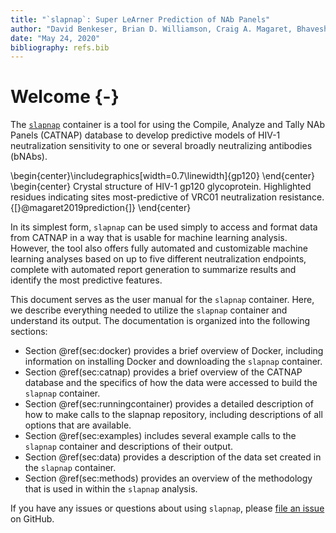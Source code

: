 ```yaml
---
title: "`slapnap`: Super LeArner Prediction of NAb Panels"
author: "David Benkeser, Brian D. Williamson, Craig A. Magaret, Bhavesh R. Borate, Peter B. Gilbert"
date: "May 24, 2020"
bibliography: refs.bib
---
```




# Welcome {-}

The [`slapnap`](https://hub.docker.com/r/slapnap/slapnap) container is a tool for using the Compile, Analyze and Tally NAb Panels (CATNAP) database to develop predictive models of HIV-1 neutralization sensitivity to one or several broadly neutralizing antibodies (bNAbs). 


\begin{center}\includegraphics[width=0.7\linewidth]{gp120} \end{center}
\begin{center}
Crystal structure of HIV-1 gp120 glycoprotein. Highlighted residues
indicating sites most-predictive of VRC01 neutralization resistance.
{[}@magaret2019prediction{]}
\end{center}

In its simplest form, `slapnap` can be used simply to access and format data from CATNAP in a way that is usable for machine learning analysis. However, the tool also offers fully automated and customizable machine learning analyses based on up to five different neutralization endpoints, complete with automated report generation to summarize results and identify the most predictive features. 

This document serves as the user manual for the `slapnap` container. Here, we describe everything needed to utilize the `slapnap` container and understand its output. The documentation is organized into the following sections:
	
* Section \@ref(sec:docker) provides a brief overview of Docker, including information on installing Docker and downloading the `slapnap` container.
* Section \@ref(sec:catnap) provides a brief overview of the CATNAP database and the specifics of how the data were accessed to build the `slapnap` container. 
* Section \@ref(sec:runningcontainer) provides a detailed description of how to make calls to the slapnap repository, including descriptions of all options that are available.
* Section \@ref(sec:examples) includes several example calls to the `slapnap` container and descriptions of their output.
* Section \@ref(sec:data) provides a description of the data set created in the `slapnap` container. 
* Section \@ref(sec:methods) provides an overview of the methodology that is used in within the `slapnap` analysis. 

If you have any issues or questions about using `slapnap`, please [file an issue](https://github.com/benkeser/slapnap/issues) on GitHub. 
